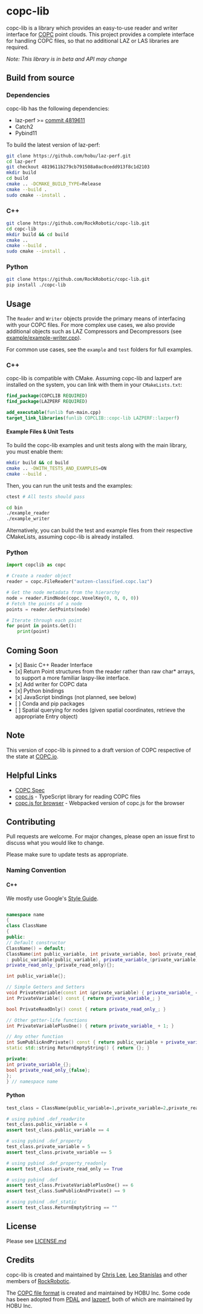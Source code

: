 # copc-lib

copc-lib is a library which provides an easy-to-use reader and writer interface for [COPC](https://copc.io/) point clouds. This project provides a complete interface for handling COPC files, so that no additional LAZ or LAS libraries are required.

*Note: This library is in beta and API may change*

## Build from source

### Dependencies

copc-lib has the following dependencies:

- laz-perf >= [commit 4819611](https://github.com/hobu/laz-perf/commits/4819611b279cb791508a0ac0cedd913f8c1d2103)
- Catch2
- Pybind11

To build the latest version of laz-perf:

```bash
git clone https://github.com/hobu/laz-perf.git
cd laz-perf
git checkout 4819611b279cb791508a0ac0cedd913f8c1d2103
mkdir build
cd build
cmake .. -DCMAKE_BUILD_TYPE=Release
cmake --build .
sudo cmake --install .
```

### C++

```bash
git clone https://github.com/RockRobotic/copc-lib.git
cd copc-lib
mkdir build && cd build
cmake ..
cmake --build .
sudo cmake --install .
```

### Python

```bash
git clone https://github.com/RockRobotic/copc-lib.git
pip install ./copc-lib
```

## Usage

The `Reader` and `Writer` objects provide the primary means of interfacing with your COPC files. For more complex use cases, we also provide additional objects such as LAZ Compressors and Decompressors (see [example/example-writer.cpp](example/example-writer.cpp)).

For common use cases, see the `example` and `test` folders for full examples.

### C++

copc-lib is compatible with CMake. Assuming copc-lib and lazperf are installed on the system, you can link with them in your `CMakeLists.txt`:

```CMake
find_package(COPCLIB REQUIRED)
find_package(LAZPERF REQUIRED)

add_executable(funlib fun-main.cpp)
target_link_libraries(funlib COPCLIB::copc-lib LAZPERF::lazperf)
```

#### Example Files & Unit Tests

To build the copc-lib examples and unit tests along with the main library, you must enable them:

```bash
mkdir build && cd build
cmake .. -DWITH_TESTS_AND_EXAMPLES=ON
cmake --build .
```

Then, you can run the unit tests and the examples:

```bash
ctest # All tests should pass

cd bin
./example_reader
./example_writer
```

Alternatively, you can build the test and example files from their respective CMakeLists, assuming copc-lib is already installed.

### Python

```python
import copclib as copc

# Create a reader object
reader = copc.FileReader("autzen-classified.copc.laz")

# Get the node metadata from the hierarchy
node = reader.FindNode(copc.VoxelKey(0, 0, 0, 0))
# Fetch the points of a node
points = reader.GetPoints(node)

# Iterate through each point
for point in points.Get():
    print(point)
```

## Coming Soon

- \[x\] Basic C++ Reader Interface
- \[x\] Return Point structures from the reader rather than raw char\* arrays, to support a more familiar laspy-like interface.
- \[x\] Add writer for COPC data
- \[x\] Python bindings
- \[x\] JavaScript bindings (not planned, see below)
- \[ \] Conda and pip packages
- \[ \] Spatial querying for nodes (given spatial coordinates, retrieve the appropriate Entry object)

## Note

This version of copc-lib is pinned to a draft version of COPC respective of the state at [COPC.io](https://github.com/copcio/copcio.github.io/tree/a6e8654f65db7c7d438ebea90993bd7a8d59091a).

## Helpful Links

- [COPC Spec](https://copc.io/)
- [copc.js](https://github.com/connormanning/copc.js) - TypeScript library for reading COPC files
- [copc.js for browser](https://github.com/connormanning/copc.js/pull/1) - Webpacked version of copc.js for the browser

## Contributing

Pull requests are welcome. For major changes, please open an issue first to discuss what you would like to change.

Please make sure to update tests as appropriate.

### Naming Convention

#### C++

We mostly use Google's [Style Guide](https://google.github.io/styleguide/cppguide.html).
```c++

namespace name
{
class ClassName
{
public:
// Default constructor
ClassName() = default;
ClassName(int public_variable, int private_variable, bool private_read_only)
: public_variable(public_variable), private_variable_(private_variable),
private_read_only_(private_read_only){};

int public_variable{};

// Simple Getters and Setters
void PrivateVariable(const int &private_variable) { private_variable_ = private_variable; }
int PrivateVariable() const { return private_variable_; }

bool PrivateReadOnly() const { return private_read_only_; }

// Other getter-life functions
int PrivateVariablePlusOne() { return private_variable_ + 1; }

// Any other function
int SumPublicAndPrivate() const { return public_variable + private_variable_; }
static std::string ReturnEmptyString() { return {}; }

private:
int private_variable_{};
bool private_read_only_{false};
};
} // namespace name
```

#### Python
```python
test_class = ClassName(public_variable=1,private_variable=2,private_read_only=True)

# using pybind .def_readwrite
test_class.public_variable = 4
assert test_class.public_variable == 4

# using pybind .def_property
test_class.private_variable = 5
assert test_class.private_variable == 5

# using pybind .def_property_readonly
assert test_class.private_read_only == True

# using pybind .def
assert test_class.PrivateVariablePlusOne() == 6
assert test_class.SumPublicAndPrivate() == 9

# using pybind .def_static
assert test_class.ReturnEmptyString == ""
```

## License

Please see [LICENSE.md](LICENSE.md)

## Credits

copc-lib is created and maintained by [Chris Lee](https://github.com/CCInc), [Leo Stanislas](https://github.com/leo-stan) and other members of [RockRobotic](https://github.com/RockRobotic).

The [COPC file format](https://copc.io) is created and maintained by HOBU Inc.
Some code has been adopted from [PDAL](https://github.com/PDAL/PDAL) and [lazperf](https://github.com/hobu/laz-perf), both of which are maintained by HOBU Inc.
